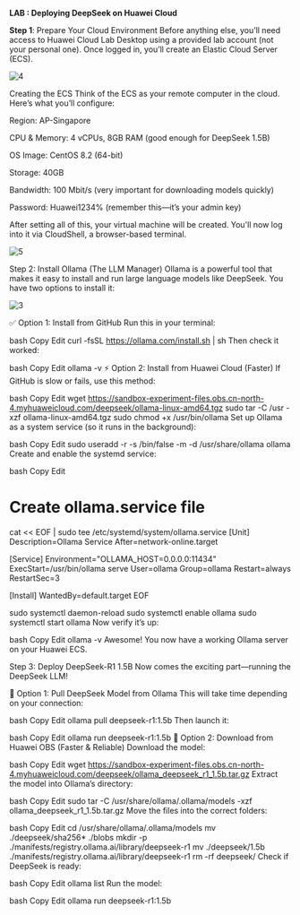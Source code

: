 **LAB : Deploying DeepSeek on Huawei Cloud**

**Step 1**: Prepare Your Cloud Environment
Before anything else, you’ll need access to Huawei Cloud Lab Desktop using a provided lab account (not your personal one). Once logged in, you’ll create an Elastic Cloud Server (ECS).

![4](https://github.com/user-attachments/assets/2aa31dad-1f10-4e9b-8963-d130b81a7404)


Creating the ECS
Think of the ECS as your remote computer in the cloud. Here’s what you’ll configure:

Region: AP-Singapore

CPU & Memory: 4 vCPUs, 8GB RAM (good enough for DeepSeek 1.5B)

OS Image: CentOS 8.2 (64-bit)

Storage: 40GB

Bandwidth: 100 Mbit/s (very important for downloading models quickly)

Password: Huawei1234% (remember this—it’s your admin key)

After setting all of this, your virtual machine will be created. You'll now log into it via CloudShell, a browser-based terminal.

![5](https://github.com/user-attachments/assets/81e23fb0-c32a-40aa-a409-0ecf141acb2b)


 Step 2: Install Ollama (The LLM Manager)
Ollama is a powerful tool that makes it easy to install and run large language models like DeepSeek. You have two options to install it:

![3](https://github.com/user-attachments/assets/58ea1c17-223a-4bf2-b5ef-cba17af10a2e)


✅ Option 1: Install from GitHub
Run this in your terminal:

bash
Copy
Edit
curl -fsSL https://ollama.com/install.sh | sh
Then check it worked:

bash
Copy
Edit
ollama -v
⚡ Option 2: Install from Huawei Cloud (Faster)
If GitHub is slow or fails, use this method:

bash
Copy
Edit
wget https://sandbox-experiment-files.obs.cn-north-4.myhuaweicloud.com/deepseek/ollama-linux-amd64.tgz
sudo tar -C /usr -xzf ollama-linux-amd64.tgz
sudo chmod +x /usr/bin/ollama
Set up Ollama as a system service (so it runs in the background):

bash
Copy
Edit
sudo useradd -r -s /bin/false -m -d /usr/share/ollama ollama
Create and enable the systemd service:

bash
Copy
Edit
# Create ollama.service file
cat << EOF | sudo tee /etc/systemd/system/ollama.service
[Unit]
Description=Ollama Service
After=network-online.target

[Service]
Environment="OLLAMA_HOST=0.0.0.0:11434"
ExecStart=/usr/bin/ollama serve
User=ollama
Group=ollama
Restart=always
RestartSec=3

[Install]
WantedBy=default.target
EOF

sudo systemctl daemon-reload
sudo systemctl enable ollama
sudo systemctl start ollama
Now verify it’s up:

bash
Copy
Edit
ollama -v
Awesome! You now have a working Ollama server on your Huawei ECS.

 Step 3: Deploy DeepSeek-R1 1.5B
Now comes the exciting part—running the DeepSeek LLM!

🧪 Option 1: Pull DeepSeek Model from Ollama
This will take time depending on your connection:

bash
Copy
Edit
ollama pull deepseek-r1:1.5b
Then launch it:

bash
Copy
Edit
ollama run deepseek-r1:1.5b
🚀 Option 2: Download from Huawei OBS (Faster & Reliable)
Download the model:

bash
Copy
Edit
wget https://sandbox-experiment-files.obs.cn-north-4.myhuaweicloud.com/deepseek/ollama_deepseek_r1_1.5b.tar.gz
Extract the model into Ollama’s directory:

bash
Copy
Edit
sudo tar -C /usr/share/ollama/.ollama/models -xzf ollama_deepseek_r1_1.5b.tar.gz
Move the files into the correct folders:

bash
Copy
Edit
cd /usr/share/ollama/.ollama/models
mv ./deepseek/sha256* ./blobs
mkdir -p ./manifests/registry.ollama.ai/library/deepseek-r1
mv ./deepseek/1.5b ./manifests/registry.ollama.ai/library/deepseek-r1
rm -rf deepseek/
Check if DeepSeek is ready:

bash
Copy
Edit
ollama list
Run the model:

bash
Copy
Edit
ollama run deepseek-r1:1.5b
